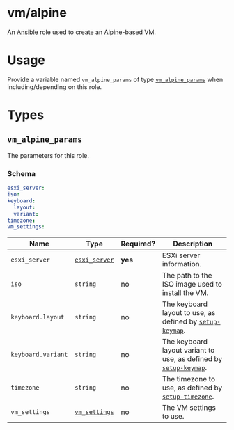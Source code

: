 # vm/alpine

An [Ansible](https://www.ansible.com) role used to create an [Alpine](https://alpinelinux.org)-based VM.

# Usage

Provide a variable named `vm_alpine_params` of type [`vm_alpine_params`](#vm_alpine_params) when including/depending on
this role.

# Types

## `vm_alpine_params`

The parameters for this role.

### Schema

```yaml
esxi_server:
iso:
keyboard:
  layout:
  variant:
timezone:
vm_settings:
```

| Name               | Type                                                 | Required? | Description                                                                                                                                                       |
|--------------------|------------------------------------------------------|-----------|-------------------------------------------------------------------------------------------------------------------------------------------------------------------|
| `esxi_server`      | [`esxi_server`](../../esxi/vm/README.md#esxi_server) | **yes**   | ESXi server information.                                                                                                                                          |
| `iso`              | `string`                                             | no        | The path to the ISO image used to install the VM.                                                                                                                 |
| `keyboard.layout`  | `string`                                             | no        | The keyboard layout to use, as defined by [`setup-keymap`](https://beta.docs.alpinelinux.org/user-handbook/0.1a/Installing/manual.html#_keyboard_layout).         |
| `keyboard.variant` | `string`                                             | no        | The keyboard layout variant to use, as defined by [`setup-keymap`](https://beta.docs.alpinelinux.org/user-handbook/0.1a/Installing/manual.html#_keyboard_layout). |
| `timezone`         | `string`                                             | no        | The timezone to use, as defined by [`setup-timezone`](https://beta.docs.alpinelinux.org/user-handbook/0.1a/Installing/manual.html#_timezone).                     |
| `vm_settings`      | [`vm_settings`](../../esxi/vm/README.md#vm_settings) | no        | The VM settings to use.                                                                                                                                           |
